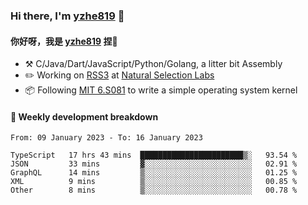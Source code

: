 ### Hi there, I'm [yzhe819](https://github.com/yzhe819) 👋

#### 你好呀，我是 [yzhe819](https://github.com/yzhe819) 捏👋

- :hammer_and_pick: C/Java/Dart/JavaScript/Python/Golang, a litter bit Assembly
- :pencil2: Working on [RSS3](https://github.com/NaturalSelectionLabs/RSS3) at [Natural Selection Labs](https://github.com/NaturalSelectionLabs)
- 📦 Following [MIT 6.S081](https://pdos.csail.mit.edu/6.S081/2020/) to write a simple operating system kernel



#### 📝 Weekly development breakdown

<!--START_SECTION:waka-->

```text
From: 09 January 2023 - To: 16 January 2023

TypeScript   17 hrs 43 mins  ███████████████████████▒░   93.54 %
JSON         33 mins         ▓░░░░░░░░░░░░░░░░░░░░░░░░   02.91 %
GraphQL      14 mins         ▒░░░░░░░░░░░░░░░░░░░░░░░░   01.25 %
XML          9 mins          ▒░░░░░░░░░░░░░░░░░░░░░░░░   00.85 %
Other        8 mins          ▒░░░░░░░░░░░░░░░░░░░░░░░░   00.78 %
```

<!--END_SECTION:waka-->



